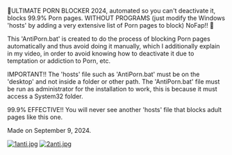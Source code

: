 🔞ULTIMATE PORN BLOCKER 2024, automated so you can't deactivate it, blocks 99.9% Porn pages. 
WITHOUT PROGRAMS (just modify the Windows 'hosts' by adding a very extensive list of Porn pages to block) 
NoFap!! 🗿

This 'AntiPorn.bat' is created to do the process of blocking Porn pages automatically and thus avoid 
doing it manually, which I additionally explain in my video, in order to avoid knowing how to deactivate it 
due to temptation or addiction to Porn, etc.

IMPORTANT!! The 'hosts' file such as 'AntiPorn.bat' must be on the 'desktop' and not inside a folder or other path. 
The 'AntiPorn.bat' file must be run as administrator for the installation to work, this is because it must access a System32 folder.


99.9% EFFECTIVE!! You will never see another 'hosts' file that blocks adult pages like this one. 


Made on September 9, 2024. 

[![1anti.jpg](https://i.postimg.cc/c1VyKgy3/1anti.jpg)](https://postimg.cc/fkjgpbbW)
[![2anti.jpg](https://i.postimg.cc/7YVVFdVL/2anti.jpg)](https://postimg.cc/9rDZTxs3)
